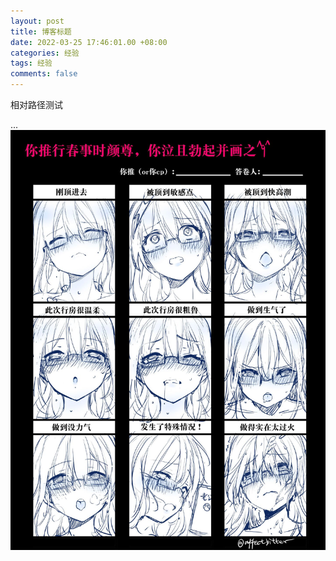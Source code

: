 ```yaml
---
layout: post
title: 博客标题
date: 2022-03-25 17:46:01.00 +08:00
categories: 经验
tags: 经验
comments: false 
---
```


相对路径测试

...![](2022-03-25-test-test.assets/test.jpg)